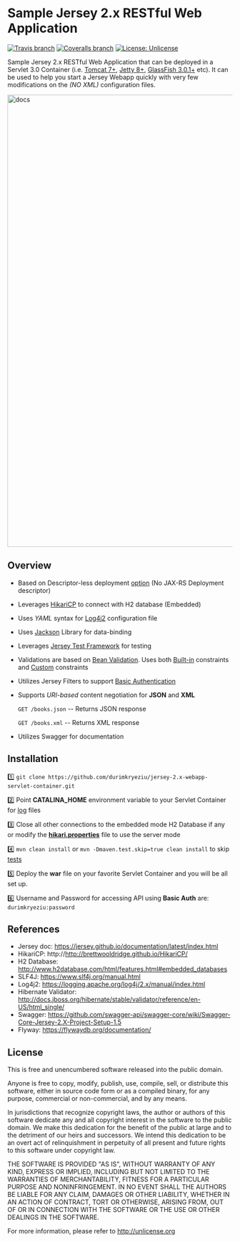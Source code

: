 # Sample Jersey 2.x RESTful Web Application 

[![Travis branch](https://img.shields.io/travis/durimkryeziu/jersey-2.x-webapp-for-servlet-container/master.svg?style=flat-square)](https://travis-ci.org/durimkryeziu/jersey-2.x-webapp-for-servlet-container) [![Coveralls branch](https://img.shields.io/coveralls/durimkryeziu/jersey-2.x-webapp-for-servlet-container/master.svg?style=flat-square)](https://coveralls.io/github/durimkryeziu/jersey-2.x-webapp-for-servlet-container?branch=master) [![License: Unlicense](https://img.shields.io/badge/license-Unlicense-blue.svg?style=flat-square)](http://unlicense.org/)

Sample Jersey 2.x RESTful Web Application that can be deployed in a Servlet 3.0 Container (i.e. [Tomcat 7+](http://tomcat.apache.org/tomcat-7.0-doc/), [Jetty 8+](http://www.eclipse.org/jetty/documentation/), [GlassFish 3.0.1+](https://glassfish.java.net/documentation.html) etc). 
It can be used to help you start a Jersey Webapp quickly with very few modifications on the _(NO XML)_ configuration files.

<img width="1013" alt="docs" src="https://cloud.githubusercontent.com/assets/11609385/24085938/8b4d5e3c-0d05-11e7-858f-e04d27ca5b07.png">

## Overview
- Based on Descriptor-less deployment [option](src/main/java/com/programmingskillz/SampleApplication.java) (No JAX-RS Deployment descriptor)
- Leverages [HikariCP](src/main/java/com/programmingskillz/samplejerseywebapp/data/DatabaseConfig.java) to connect with H2 database (Embedded)
- Uses _YAML_ syntax for [Log4j2](src/main/resources/log4j2.yml) configuration file
- Uses [Jackson](src/main/java/com/programmingskillz/samplejerseywebapp/config/providers/SampleObjectMapperProvider.java) Library for data-binding
- Leverages [Jersey Test Framework](src/test/java/com/programmingskillz/samplejerseywebapp/web/BookResourceIntegrationTest.java) for testing
- Validations are based on [Bean Validation](http://beanvalidation.org/). Uses both [Built-in](src/main/java/com/programmingskillz/samplejerseywebapp/business/domain/Book.java) constraints and [Custom](src/main/java/com/programmingskillz/samplejerseywebapp/business/constraint/ValidIsbn.java) constraints
- Utilizes Jersey Filters to support [Basic Authentication](src/main/java/com/programmingskillz/samplejerseywebapp/config/providers/AuthFilter.java)
- Supports _URI-based_ content negotiation for **JSON** and **XML**

    `GET /books.json` -- Returns JSON response
    
    `GET /books.xml` -- Returns XML response
- Utilizes Swagger for documentation

## Installation
:one: `git clone https://github.com/durimkryeziu/jersey-2.x-webapp-servlet-container.git`

:two: Point **CATALINA_HOME** environment variable to your Servlet Container for [log](src/main/resources/log4j2.yml#L8) files

:three: Close all other connections to the embedded mode H2 Database if any or modify the [**hikari.properties**](src/main/resources/hikari.properties) file to use the server mode

:four: `mvn clean install` or `mvn -Dmaven.test.skip=true clean install` to skip [tests](src/test/java/com/programmingskillz/samplejerseywebapp)

:five: Deploy the **war** file on your favorite Servlet Container and you will be all set up. 

:six: Username and Password for accessing API using **Basic Auth** are: `durimkryeziu:password`

## References
- Jersey doc: https://jersey.github.io/documentation/latest/index.html
- HikariCP: http://http://brettwooldridge.github.io/HikariCP/
- H2 Database: http://www.h2database.com/html/features.html#embedded_databases
- SLF4J: https://www.slf4j.org/manual.html
- Log4j2: https://logging.apache.org/log4j/2.x/manual/index.html
- Hibernate Validator: http://docs.jboss.org/hibernate/stable/validator/reference/en-US/html_single/
- Swagger: https://github.com/swagger-api/swagger-core/wiki/Swagger-Core-Jersey-2.X-Project-Setup-1.5
- Flyway: https://flywaydb.org/documentation/

## License

This is free and unencumbered software released into the public domain.

Anyone is free to copy, modify, publish, use, compile, sell, or
distribute this software, either in source code form or as a compiled
binary, for any purpose, commercial or non-commercial, and by any
means.

In jurisdictions that recognize copyright laws, the author or authors
of this software dedicate any and all copyright interest in the
software to the public domain. We make this dedication for the benefit
of the public at large and to the detriment of our heirs and
successors. We intend this dedication to be an overt act of
relinquishment in perpetuity of all present and future rights to this
software under copyright law.

THE SOFTWARE IS PROVIDED "AS IS", WITHOUT WARRANTY OF ANY KIND,
EXPRESS OR IMPLIED, INCLUDING BUT NOT LIMITED TO THE WARRANTIES OF
MERCHANTABILITY, FITNESS FOR A PARTICULAR PURPOSE AND NONINFRINGEMENT.
IN NO EVENT SHALL THE AUTHORS BE LIABLE FOR ANY CLAIM, DAMAGES OR
OTHER LIABILITY, WHETHER IN AN ACTION OF CONTRACT, TORT OR OTHERWISE,
ARISING FROM, OUT OF OR IN CONNECTION WITH THE SOFTWARE OR THE USE OR
OTHER DEALINGS IN THE SOFTWARE.

For more information, please refer to <http://unlicense.org>
